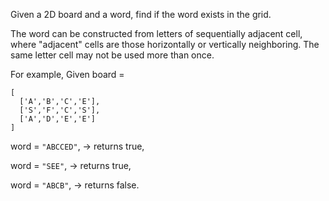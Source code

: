 

Given a 2D board and a word, find if the word exists in the grid.

The word can be constructed from letters of sequentially adjacent cell, where "adjacent" cells are those horizontally or vertically neighboring. The same letter cell may not be used more than once.

For example, Given board =
```
[
  ['A','B','C','E'],
  ['S','F','C','S'],
  ['A','D','E','E']
]
```
word = `"ABCCED"`, -> returns true,

word = `"SEE"`, -> returns true,

word = `"ABCB"`, -> returns false.

